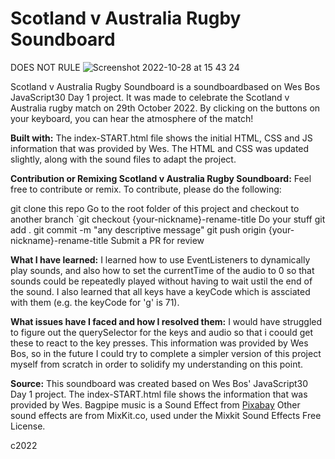 # Scotland v Australia Rugby Soundboard

DOES NOT RULE 
![Screenshot 2022-10-28 at 15 43 24](https://user-images.githubusercontent.com/113362369/198654228-87526eb4-fd17-4c1c-bf49-88a37000a691.png)

Scotland v Australia Rugby Soundboard is a soundboardbased on Wes Bos JavaScript30 Day 1 project. It was made to celebrate the Scotland v Australia rugby match on 29th October 2022. By clicking on the buttons on your keyboard, you can hear the atmosphere of the match!

**Built with:**
The index-START.html file shows the initial HTML, CSS and JS information that was provided by Wes.
The HTML and CSS was updated slightly, along with the sound files to adapt the project.

**Contribution or Remixing Scotland v Australia Rugby Soundboard:**
Feel free to contribute or remix. To contribute, please do the following:

git clone this repo
Go to the root folder of this project and checkout to another branch
`git checkout {your-nickname}-rename-title
Do your stuff
git add .
git commit -m "any descriptive message"
git push origin {your-nickname}-rename-title
Submit a PR for review

**What I have learned:**
I learned how to use EventListeners to dynamically play sounds, and also how to set the currentTime of the audio to 0 so that sounds could be repeatedly played without having to wait ustil the end of the sound. I also learned that all keys have a keyCode which is assciated with them (e.g. the keyCode for 'g' is 71).

**What issues have I faced and how I resolved them:**
I would have struggled to figure out the querySelector for the keys and audio so that i coould get these to react to the key presses. This information was provided by Wes Bos, so in the future I could try to complete a simpler version of this project myself from scratch in order to solidify my understanding on this point.

**Source:**
This soundboard was created based on Wes Bos' JavaScript30 Day 1 project.
The index-START.html file shows the information that was provided by Wes.
Bagpipe music is a Sound Effect from <a href="https://pixabay.com/sound-effects/?utm_source=link-attribution&amp;utm_medium=referral&amp;utm_campaign=music&amp;utm_content=16919">Pixabay</a>
Other sound effects are from MixKit.co, used under the Mixkit Sound Effects Free License.


c2022
